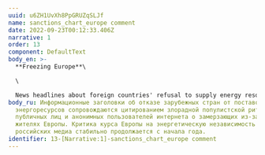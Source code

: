 ```yaml
---
uuid: u6ZH1UvXh8PpGRUZqSLJf
name: sanctions_chart_europe comment
date: 2022-09-23T00:12:33.406Z
narrative: 1
order: 13
component: DefaultText
body_en: >-
  **Freezing Europe**\

  \

  News headlines about foreign countries' refusal to supply energy resources are accompanied by quotations of gloating populist rhetoric from public figures and anonymous Internet users about Europeans freezing to death because of sanctions. Criticism of Europe's course toward energy independence in the Russian media has continued steadily since the beginning of the year.
body_ru: Информационные заголовки об отказе зарубежных стран от поставок
  энергоресурсов сопровождаются цитированием злорадной популистской риторики
  публичных лиц и анонимных пользователей интернета о замерзающих из-за санкций
  жителях Европы. Критика курса Европы на энергетическую независимость в
  российских медиа стабильно продолжается с начала года.
identifier: 13-[Narrative:1]-sanctions_chart_europe comment
---
```


